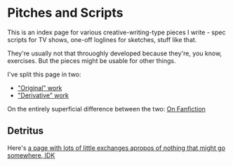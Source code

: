 # Pitches and Scripts

This is an index page for various creative-writing-type pieces I write - spec scripts for TV shows, one-off loglines for sketches, stuff like that.

They're usually not that throuoghly developed because they're, you know, exercises. But the pieces might be usable for other things.

I've split this page in two:

- ["Original" work](a8a866de-058d-4729-86f0-57088d744e28.md)
- ["Derivative" work](bf409581-d752-437a-a086-60002a0f6889.md)

On the entirely superficial difference between the two: [On Fanfiction](bd72f20b-397c-4908-9112-1a86e073c492.md)

## Detritus

Here's [a page with lots of little exchanges apropos of nothing that might go somewhere, IDK](46859426-4cd3-42b5-8b16-63d65fba20b8.md)
